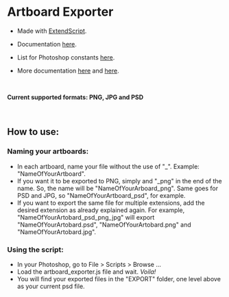 # Artboard Exporter

* Made with [ExtendScript](https://www.adobe.com/devnet/scripting/estk.html).

* Documentation [here](https://www.adobe.com/content/dam/acom/en/devnet/photoshop/pdfs/photoshop-javascript-ref-2020.pdf).

* List for Photoshop constants [here](http://web.archive.org/web/20140121053819/http://www.pcpix.com/Photoshop/char.htm).

* More documentation [here](http://jongware.mit.edu/pscs5js_html/psjscs5/index_Color%20classes%20for%20Adobe%20Photoshop.html) and [here](http://objjob.phrogz.net/pshop/hierarchy).

<br/>

**Current supported formats: PNG, JPG and PSD**

<BR/>

## How to use: 


### Naming your artboards:

* In each artboard, name your file without the use of "_". Example: "NameOfYourArtboard".
* If you want it to be exported to PNG, simply and "_png" in the end of the name. So, the name will be "NameOfYourArboard_png". Same goes for PSD and JPG, so "NameOfYourArtboard_psd", for example.
* If you want to export the same file for multiple extensions, add the desired extension as already explained again. For example, "NameOfYourArtobard_psd_png_jpg" will export "NameOfYourArtobard.psd", "NameOfYourArtobard.png" and "NameOfYourArtobard.jpg".

### Using the script:
* In your Photoshop, go to File > Scripts > Browse ...
* Load the artboard_exporter.js file and wait. *Voila!*
* You will find your exported files in the "EXPORT" folder, one level above as your current psd file.

